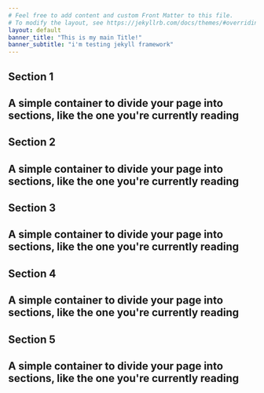 ```yaml
---
# Feel free to add content and custom Front Matter to this file.
# To modify the layout, see https://jekyllrb.com/docs/themes/#overriding-theme-defaults
layout: default
banner_title: "This is my main Title!"
banner_subtitle: "i'm testing jekyll framework"
---
```


<section class="main-section">
  <h1 class="title">Section 1</h1>
  <h2 class="subtitle">
    A simple container to divide your page into <strong>sections</strong>, like the one you're currently reading
  </h2>
</section>

<section class="main-section">
  <h1 class="title">Section 2</h1>
  <h2 class="subtitle">
    A simple container to divide your page into <strong>sections</strong>, like the one you're currently reading
  </h2>
</section>

<section class="main-section">
  <h1 class="title">Section 3</h1>
  <h2 class="subtitle">
    A simple container to divide your page into <strong>sections</strong>, like the one you're currently reading
  </h2>
</section>

<section class="main-section">
  <h1 class="title">Section 4</h1>
  <h2 class="subtitle">
    A simple container to divide your page into <strong>sections</strong>, like the one you're currently reading
  </h2>
</section>

<section class="main-section">
  <h1 class="title">Section 5</h1>
  <h2 class="subtitle">
    A simple container to divide your page into <strong>sections</strong>, like the one you're currently reading
  </h2>
</section>

